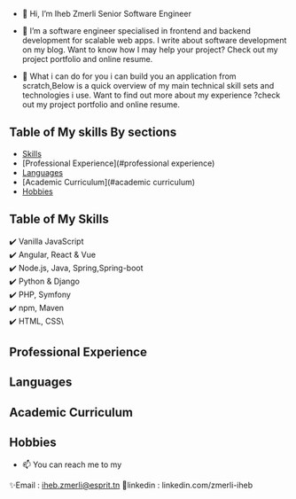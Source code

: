 - 👋 Hi, I’m Iheb Zmerli
Senior Software Engineer
- 👀 I’m a software engineer specialised in frontend and backend development for scalable web apps.
I write about software development on my blog. Want to know how I may help your project? Check out 
my project portfolio and online resume.

- 🌱 What i can do for you
i can build you an application from scratch,Below is a quick overview of my main technical skill 
sets and technologies i use. Want to find out more about my experience ?check out my project portfolio
and online resume.

## Table of My skills By sections

- [Skills](#skills)
- [Professional Experience](#professional experience)
- [Languages](#languages)
- [Academic Curriculum](#academic curriculum)
- [Hobbies](#hobbies)

## Table of My Skills
✔️ Vanilla JavaScript\
✔️ Angular, React & Vue\
✔️ Node.js, Java, Spring,Spring-boot\
✔️ Python & Django\
✔️ PHP, Symfony\
✔️ npm, Maven\
✔️ HTML, CSS\


## Professional Experience



## Languages



## Academic Curriculum

## Hobbies


- 📫 You can reach me to my

✨Email : iheb.zmerli@esprit.tn
💞️linkedin : linkedin.com/zmerli-iheb

<!---
- 💞️ I’m looking to collaborate on ...
ihebzmerli/ihebzmerli is a ✨ special ✨ repository because its `README.md` (this file) appears on your GitHub profile.
You can click the Preview link to take a look at your changes.
--->

